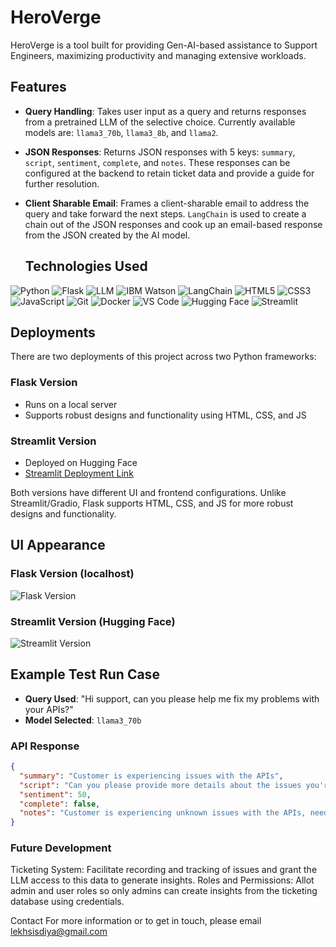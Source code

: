 # HeroVerge

HeroVerge is a tool built for providing Gen-AI-based assistance to Support Engineers, maximizing productivity and managing extensive workloads.

## Features

- **Query Handling**: Takes user input as a query and returns responses from a pretrained LLM of the selective choice. Currently available models are: `llama3_70b`, `llama3_8b`, and `llama2`.
- **JSON Responses**: Returns JSON responses with 5 keys: `summary`, `script`, `sentiment`, `complete`, and `notes`. These responses can be configured at the backend to retain ticket data and provide a guide for further resolution.
- **Client Sharable Email**: Frames a client-sharable email to address the query and take forward the next steps. `LangChain` is used to create a chain out of the JSON responses and cook up an email-based response from the JSON created by the AI model.

  ## Technologies Used

![Python](https://img.shields.io/badge/Python-3776AB?style=for-the-badge&logo=python&logoColor=white)
![Flask](https://img.shields.io/badge/Flask-000000?style=for-the-badge&logo=flask&logoColor=white)
![LLM](https://img.shields.io/badge/LLMs-llama3_70b,_llama3_8b,_llama2-000000?style=for-the-badge&logo=alpaca&logoColor=white)
![IBM Watson](https://img.shields.io/badge/IBM_Watson-1F70C1?style=for-the-badge&logo=ibm&logoColor=white)
![LangChain](https://img.shields.io/badge/LangChain-3498DB?style=for-the-badge&logo=langchain&logoColor=white)
![HTML5](https://img.shields.io/badge/HTML5-E34F26?style=for-the-badge&logo=html5&logoColor=white)
![CSS3](https://img.shields.io/badge/CSS3-1572B6?style=for-the-badge&logo=css3&logoColor=white)
![JavaScript](https://img.shields.io/badge/JavaScript-F7DF1E?style=for-the-badge&logo=javascript&logoColor=white)
![Git](https://img.shields.io/badge/Git-F05032?style=for-the-badge&logo=git&logoColor=white)
![Docker](https://img.shields.io/badge/Docker-2496ED?style=for-the-badge&logo=docker&logoColor=white)
![VS Code](https://img.shields.io/badge/VS_Code-007ACC?style=for-the-badge&logo=visual-studio-code&logoColor=white)
![Hugging Face](https://img.shields.io/badge/Hugging_Face-FFD500?style=for-the-badge&logo=hugging-face&logoColor=white)
![Streamlit](https://img.shields.io/badge/Streamlit-FF4B4B?style=for-the-badge&logo=streamlit&logoColor=white)

## Deployments

There are two deployments of this project across two Python frameworks:

### Flask Version
- Runs on a local server
- Supports robust designs and functionality using HTML, CSS, and JS

### Streamlit Version
- Deployed on Hugging Face
- [Streamlit Deployment Link](https://huggingface.co/spaces/lekhsisodiya/HeroVerge-streamlit)

Both versions have different UI and frontend configurations. Unlike Streamlit/Gradio, Flask supports HTML, CSS, and JS for more robust designs and functionality.

## UI Appearance

### Flask Version (localhost)
![Flask Version](path_to_flask_image)

### Streamlit Version (Hugging Face)
![Streamlit Version](path_to_streamlit_image)

## Example Test Run Case

- **Query Used**: "Hi support, can you please help me fix my problems with your APIs?"
- **Model Selected**: `llama3_70b`

### API Response
```json
{
  "summary": "Customer is experiencing issues with the APIs",
  "script": "Can you please provide more details about the issues you're facing with our APIs?",
  "sentiment": 50,
  "complete": false,
  "notes": "Customer is experiencing unknown issues with the APIs, need more information to troubleshoot"
}
```



### Future Development
Ticketing System: Facilitate recording and tracking of issues and grant the LLM access to this data to generate insights.
Roles and Permissions: Allot admin and user roles so only admins can create insights from the ticketing database using credentials.

Contact
For more information or to get in touch, please email lekhsisdiya@gmail.com

